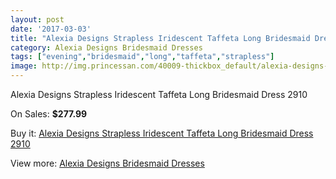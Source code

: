 ```yaml
---
layout: post
date: '2017-03-03'
title: "Alexia Designs Strapless Iridescent Taffeta Long Bridesmaid Dress 2910"
category: Alexia Designs Bridesmaid Dresses
tags: ["evening","bridesmaid","long","taffeta","strapless"]
image: http://img.princessan.com/40009-thickbox_default/alexia-designs-strapless-iridescent-taffeta-long-bridesmaid-dress-2910.jpg
---
```

Alexia Designs Strapless Iridescent Taffeta Long Bridesmaid Dress 2910

On Sales: **$277.99**
<a href="https://www.princessan.com/en/18708-alexia-designs-strapless-iridescent-taffeta-long-bridesmaid-dress-2910.html"><amp-img layout="responsive" width="600" height="600" src="//img.princessan.com/40009-thickbox_default/alexia-designs-strapless-iridescent-taffeta-long-bridesmaid-dress-2910.jpg" alt="Alexia Designs Strapless Iridescent Taffeta Long Bridesmaid Dress 2910 0" /></a>

Buy it: [Alexia Designs Strapless Iridescent Taffeta Long Bridesmaid Dress 2910](https://www.princessan.com/en/18708-alexia-designs-strapless-iridescent-taffeta-long-bridesmaid-dress-2910.html "Alexia Designs Strapless Iridescent Taffeta Long Bridesmaid Dress 2910")

View more: [Alexia Designs Bridesmaid Dresses](https://www.princessan.com/en/172- "Alexia Designs Bridesmaid Dresses")